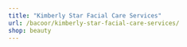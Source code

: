 ```yaml
---
title: "Kimberly Star Facial Care Services"
url: /bacoor/kimberly-star-facial-care-services/
shop: beauty
---
```

